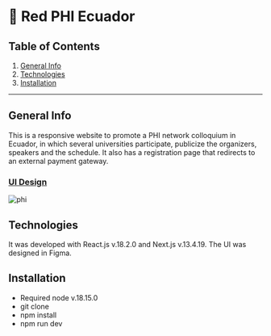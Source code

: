 # :city_sunset: Red PHI Ecuador

## Table of Contents
1. [General Info](#general-info)
2. [Technologies](#technologies)
3. [Installation](#installation)

***
## General Info

This is a responsive website to promote a PHI network colloquium in Ecuador, in which several universities participate, publicize the organizers, speakers and the schedule. It also has a registration page that redirects to an external payment gateway.

### [UI Design](https://www.figma.com/proto/DZX9DselgRidAd3aDq54IP/Personal-Projects?type=design&node-id=1101-403&t=nyQ0SKXeAyPu295g-1&scaling=scale-down&page-id=1101%3A402&starting-point-node-id=1101%3A403&show-proto-sidebar=1&mode=design)

![phi](https://github.com/MAlexGG/phi-ecuador/assets/73828751/6adf57ad-39aa-442c-b069-2b7401f9ff71)

## Technologies
It was developed with React.js v.18.2.0 and Next.js v.13.4.19. The UI was designed in Figma. 

## Installation
- Required node v.18.15.0
- git clone <repository>
- npm install
- npm run dev
